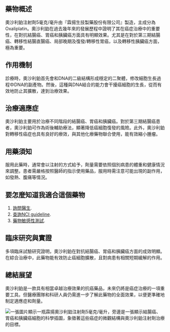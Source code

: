 ## 藥物概述
奧沙利鉑注射劑5毫克/毫升由『霖揚生技製藥股份有限公司』製造，主成分為Oxaliplatin。奧沙利鉑在過去幾年來的發展歷程中證明了其在癌症治療中的重要性，在對抗結腸癌、胃癌和胰臟癌方面具有明顯效果。尤其是在對於第三期結腸癌、轉移性結腸直腸癌、局部晚期及復發/轉移性胃癌，以及轉移性胰臟癌方面，極為重要。

## 作用機制
診療時，奧沙利鉑首先會和DNA的二級結構形成穩定的二聚體，修改細胞生長過程中DNA的副產物。然後，這種與DNA結合的能力會干擾癌細胞的生長，從而有效地防止其擴散，達到治療效果。

## 治療適應症
奧沙利鉑主要用於治療不同階段的結腸癌、胃癌和胰臟癌。對於第三期結腸癌患者，奧沙利鉑可作為術後輔助療法，顯著降低癌細胞復發的風險。此外，奧沙利鉑對轉移性癌症也具有良好的療效，與其他化療藥物聯合使用，能有效縮小腫瘤。

## 用藥須知
服用此藥時，通常會以注射的方式給予，劑量需要依照個別病患的體重和健康情況來調整。患者需嚴格按照醫師的指示使用藥品，服用時需注意可能出現的副作用，如發熱、腹痛等情況。

## 要怎麼知道我適合這個藥物
1. [詢問醫生](./text/1-1.html). 
2. [查詢NCI guideline](./text/1-2.html). 
3. [藥物敏感性測試](./text/1-3.html). 

## 臨床研究與實證 
多項臨床試驗研究證明，奧沙利鉑在對抗結腸癌、胃癌和胰臟癌方面的成效明顯。在綜合治療中，此藥物能有效防止癌細胞擴散，且對病患有相關短期緩解的作用。

## 總結展望 
奧沙利鉑是一款具有相當卓越治療效果的抗癌藥品，未來仍將是癌症治療的一項重要工具。但醫療團隊和科研人員仍需進一步了解此藥物的全面效果，以便更準確地制定適應症和劑量。

![一張圖片顯示一瓶霖揚奧沙利鉑注射劑5毫克/毫升，旁邊是一張顯示結腸癌、胃癌和胰臟癌細胞的科學插圖，象徵著這些癌症的微觀結構與奧沙利鉑注射劑治療的目標。](None)